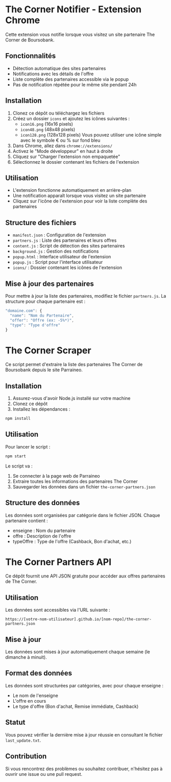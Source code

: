 # The Corner Notifier - Extension Chrome

Cette extension vous notifie lorsque vous visitez un site partenaire The Corner de Boursobank.

## Fonctionnalités

- Détection automatique des sites partenaires
- Notifications avec les détails de l'offre
- Liste complète des partenaires accessible via le popup
- Pas de notification répétée pour le même site pendant 24h

## Installation

1. Clonez ce dépôt ou téléchargez les fichiers
2. Créez un dossier `icons` et ajoutez les icônes suivantes :
   - `icon16.png` (16x16 pixels)
   - `icon48.png` (48x48 pixels)
   - `icon128.png` (128x128 pixels)
   Vous pouvez utiliser une icône simple avec le symbole € ou % sur fond bleu
3. Dans Chrome, allez dans `chrome://extensions/`
4. Activez le "Mode développeur" en haut à droite
5. Cliquez sur "Charger l'extension non empaquetée"
6. Sélectionnez le dossier contenant les fichiers de l'extension

## Utilisation

- L'extension fonctionne automatiquement en arrière-plan
- Une notification apparaît lorsque vous visitez un site partenaire
- Cliquez sur l'icône de l'extension pour voir la liste complète des partenaires

## Structure des fichiers

- `manifest.json` : Configuration de l'extension
- `partners.js` : Liste des partenaires et leurs offres
- `content.js` : Script de détection des sites partenaires
- `background.js` : Gestion des notifications
- `popup.html` : Interface utilisateur de l'extension
- `popup.js` : Script pour l'interface utilisateur
- `icons/` : Dossier contenant les icônes de l'extension

## Mise à jour des partenaires

Pour mettre à jour la liste des partenaires, modifiez le fichier `partners.js`. La structure pour chaque partenaire est :

```javascript
"domaine.com": {
  "name": "Nom du Partenaire",
  "offer": "Offre (ex: -5%*)",
  "type": "Type d'offre"
}
```

# The Corner Scraper

Ce script permet d'extraire la liste des partenaires The Corner de Boursobank depuis le site Parraineo.

## Installation

1. Assurez-vous d'avoir Node.js installé sur votre machine
2. Clonez ce dépôt
3. Installez les dépendances :
```bash
npm install
```

## Utilisation

Pour lancer le script :
```bash
npm start
```

Le script va :
1. Se connecter à la page web de Parraineo
2. Extraire toutes les informations des partenaires The Corner
3. Sauvegarder les données dans un fichier `the-corner-partners.json`

## Structure des données

Les données sont organisées par catégorie dans le fichier JSON. Chaque partenaire contient :
- enseigne : Nom du partenaire
- offre : Description de l'offre
- typeOffre : Type de l'offre (Cashback, Bon d'achat, etc.)

# The Corner Partners API

Ce dépôt fournit une API JSON gratuite pour accéder aux offres partenaires de The Corner.

## Utilisation

Les données sont accessibles via l'URL suivante :
```
https://[votre-nom-utilisateur].github.io/[nom-repo]/the-corner-partners.json
```

## Mise à jour

Les données sont mises à jour automatiquement chaque semaine (le dimanche à minuit).

## Format des données

Les données sont structurées par catégories, avec pour chaque enseigne :
- Le nom de l'enseigne
- L'offre en cours
- Le type d'offre (Bon d'achat, Remise immédiate, Cashback)

## Statut

Vous pouvez vérifier la dernière mise à jour réussie en consultant le fichier `last_update.txt`.

## Contribution

Si vous rencontrez des problèmes ou souhaitez contribuer, n'hésitez pas à ouvrir une issue ou une pull request. 